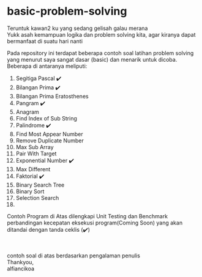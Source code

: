 # basic-problem-solving
Teruntuk kawan2 ku yang sedang gelisah galau merana<br>
Yukk asah kemampuan logika dan problem solving kita, agar kiranya dapat bermanfaat di suatu hari nanti

Pada repository ini terdapat beberapa contoh soal latihan problem solving yang menurut saya sangat dasar (basic) dan menarik untuk dicoba.<br>
Beberapa di antaranya meliputi:
1. Segitiga Pascal :heavy_check_mark:
2. Bilangan Prima :heavy_check_mark:
3. Bilangan Prima Eratosthenes
4. Pangram  :heavy_check_mark:
5. Anagram 
6. Find Index of Sub String
7. Palindrome :heavy_check_mark:
8. Find Most Appear Number
9. Remove Duplicate Number
10. Max Sub Array
11. Pair With Target
12. Exponential Number :heavy_check_mark:
13. Max Different
14. Faktorial :heavy_check_mark:
15. Binary Search Tree
16. Binary Sort
17. Selection Search
18. 

Contoh Program di Atas dilengkapi Unit Testing dan Benchmark perbandingan kecepatan eksekusi program(Coming Soon) yang akan ditandai dengan tanda ceklis (:heavy_check_mark:)

<br>

contoh soal di atas berdasarkan pengalaman penulis<br>
Thankyou,<br>
alfiancikoa
  
